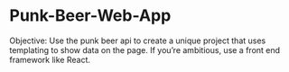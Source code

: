 # Punk-Beer-Web-App
Objective: Use the punk beer api to create a unique project that uses templating to show data on the page. If you’re ambitious, use a front end framework like React.
